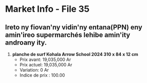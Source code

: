 # Market Info - File 35

## Ireto ny fiovan'ny vidin'ny entana(PPN) eny amin'ireo supermarchés lehibe amin'ity androany ity.

1. **planche de surf Kohala Arrow School 2024 310 x 84 x 12 cm**
   - Prix avant: 19,035,000 Ar
   - Prix actuel: 19,035,000 Ar
   - Variation: 0 Ar
   - Indice de prix : 100.00

